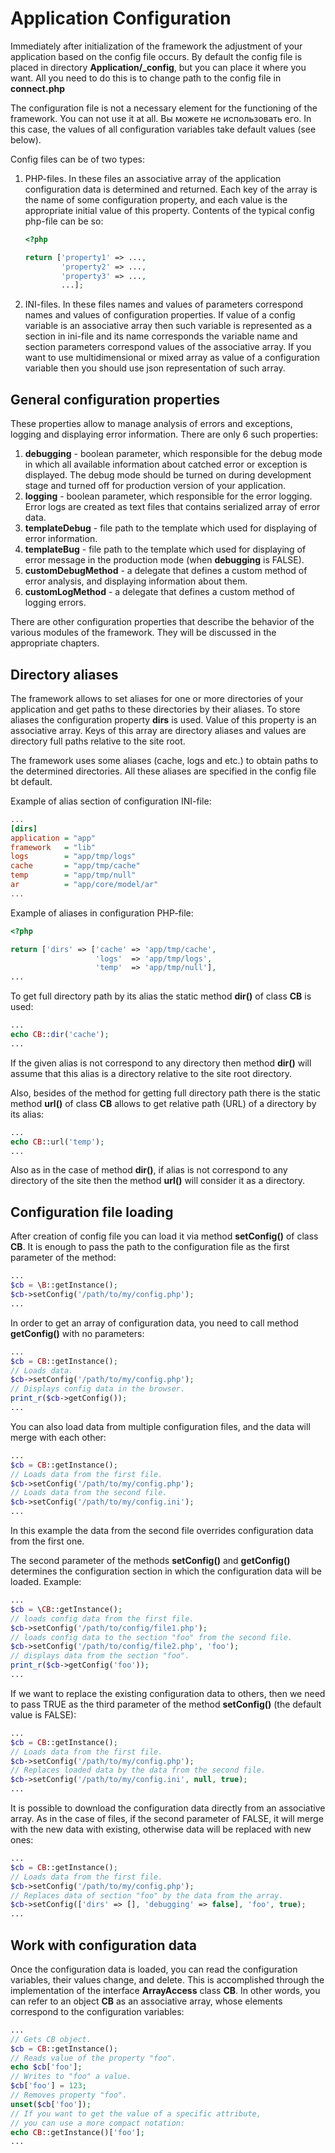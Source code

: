 # Application Configuration #

Immediately after initialization of the framework the adjustment of your application based on the config file occurs. By default the config file is placed in directory **Application/_config**, but you can place it where you
want. All you need to do this is to change path to the config file in **connect.php**

The configuration file is not a necessary element for the functioning of the framework. You can not use it at all. Вы можете не использовать его. In this case, the values ​​of all configuration variables take default values ​​(see below).

Config files can be of two types:
1. PHP-files. In these files an associative array of the application configuration data is determined and returned. Each key of the array is the name of some configuration property, and each value is the appropriate initial value of this property. Contents of the typical config php-file can be so:
   ```php
   <?php

   return ['property1' => ...,
           'property2' => ...,
           'property3' => ...,
           ...];
   ```
2. INI-files. In these files names and values of parameters correspond names and values of configuration properties. If value of a config variable is an associative array then such variable is represented as a section in ini-file and its name corresponds the variable name and section parameters correspond values of the associative array. If you want to use multidimensional or mixed array as value of a configuration variable then you should use json representation of such array.

## General configuration properties ##

These properties allow to manage analysis of errors and exceptions, logging and displaying error information. There are only 6 such properties:
1. **debugging** - boolean parameter, which responsible for the debug mode in which all available information about catched error or exception is displayed. The debug mode should be turned on during development stage and turned off for production version of your application.
2. **logging** - boolean parameter, which responsible for the error logging. Error logs are created as text files that contains serialized array of error data.
3. **templateDebug** - file path to the template which used for displaying of error information.
4. **templateBug** - file path to the template which used for displaying of error message in the production mode (when **debugging** is FALSE).
5. **customDebugMethod** - a delegate that defines a custom method of error analysis, and displaying information about them.
6. **customLogMethod** - a delegate that defines a custom method of logging errors.

There are other configuration properties that describe the behavior of the various modules of the framework. They will be discussed in the appropriate chapters.

## Directory aliases ##

The framework allows to set aliases for one or more directories of your application and get paths to these directories by their aliases. To store aliases the configuration property **dirs** is used. Value of this property is an associative array. Keys of this array are directory aliases and values are directory full paths relative to the site root.

The framework uses some aliases (cache, logs and etc.) to obtain paths to the determined directories. All these aliases are specified in the config file bt default.

Example of alias section of configuration INI-file:
```ini
...
[dirs]
application = "app"
framework   = "lib"
logs        = "app/tmp/logs"
cache       = "app/tmp/cache"
temp        = "app/tmp/null"
ar          = "app/core/model/ar"
...
```

Example of aliases in configuration PHP-file:
```php
<?php

return ['dirs' => ['cache' => 'app/tmp/cache',
                   'logs'  => 'app/tmp/logs',
                   'temp'  => 'app/tmp/null'],
...
```

To get full directory path by its alias the static method **dir()** of class **CB** is used:
```php
...
echo CB::dir('cache');
...
```

If the given alias is not correspond to any directory then method **dir()** will assume that this alias is a directory relative to the site root directory.

Also, besides of the method for getting full directory path there is the static method **url()** of class **CB** allows to get relative path (URL) of a directory by its alias:
```php
...
echo CB::url('temp');
...
```

Also as in the case of method **dir()**, if alias is not correspond to any directory of the site then the method **url()** will consider it as a directory.

## Configuration file loading ##

After creation of config file you can load it via method **setConfig()** of class **CB**. It is enough to pass the path to the configuration file as the first parameter of the method:
```php
...
$cb = \B::getInstance();
$cb->setConfig('/path/to/my/config.php');
...
```

In order to get an array of configuration data, you need to call method **getConfig()** with no parameters:
```php
...
$cb = CB::getInstance();
// Loads data.
$cb->setConfig('/path/to/my/config.php');
// Displays config data in the browser.
print_r($cb->getConfig());
...
```

You can also load data from multiple configuration files, and the data will merge with each other:
```php
...
$cb = CB::getInstance();
// Loads data from the first file.
$cb->setConfig('/path/to/my/config.php');
// Loads data from the second file.
$cb->setConfig('/path/to/my/config.ini');
...
```

In this example the data from the second file overrides configuration data from the first one.

The second parameter of the methods **setConfig()** and **getConfig()** determines the configuration section in which the configuration data will be loaded. Example:

```php
...
$cb = \CB::getInstance();
// loads config data from the first file.
$cb->setConfig('/path/to/config/file1.php');
// loads config data to the section "foo" from the second file.
$cb->setConfig('/path/to/config/file2.php', 'foo');
// displays data from the section "foo".
print_r($cb->getConfig('foo'));
...
```

If we want to replace the existing configuration data to others, then we need to pass TRUE as the third parameter of the method **setConfig()** (the default value is FALSE):
```php
...
$cb = CB::getInstance();
// Loads data from the first file.
$cb->setConfig('/path/to/my/config.php');
// Replaces loaded data by the data from the second file.
$cb->setConfig('/path/to/my/config.ini', null, true);
...
```

It is possible to download the configuration data directly from an associative array. As in the case of files, if the second parameter of FALSE, it will merge with the new data with existing, otherwise data will be replaced with new ones:

```php
...
$cb = CB::getInstance();
// Loads data from the first file.
$cb->setConfig('/path/to/my/config.php');
// Replaces data of section "foo" by the data from the array.
$cb->setConfig(['dirs' => [], 'debugging' => false], 'foo', true);
...
```

## Work with configuration data ##

Once the configuration data is loaded, you can read the configuration variables, their values ​​change, and delete. This is accomplished through the implementation of the interface **ArrayAccess** class **CB**. In other words, you can refer to an object **CB** as an associative array, whose elements correspond to the configuration variables:
```php
...
// Gets CB object.
$cb = CB::getInstance();
// Reads value of the property "foo".
echo $cb['foo'];
// Writes to "foo" a value.
$cb['foo'] = 123;
// Removes property "foo".
unset($cb['foo']);
// If you want to get the value of a specific attribute,
// you can use a more compact notation:
echo CB::getInstance()['foo'];
...
```